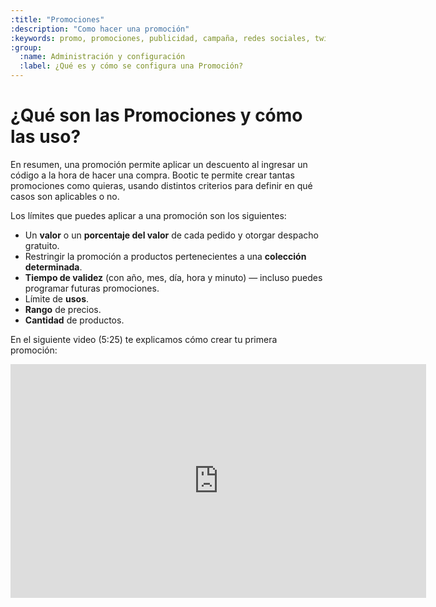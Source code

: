 ```yaml
---
:title: "Promociones"
:description: "Como hacer una promoción"
:keywords: promo, promociones, publicidad, campaña, redes sociales, twitter, facebook, blog, screencast, video, video tutorial
:group:
  :name: Administración y configuración
  :label: ¿Qué es y cómo se configura una Promoción?
---
```


# ¿Qué son las Promociones y cómo las uso?

En resumen, una promoción permite aplicar un descuento al ingresar un código a la hora de hacer una compra. Bootic te permite crear tantas promociones como quieras, usando distintos criterios para definir en qué casos son aplicables o no.

Los límites que puedes aplicar a una promoción son los siguientes:

* Un **valor** o un **porcentaje del valor** de cada pedido y otorgar despacho gratuito.
* Restringir la promoción a productos pertenecientes a una **colección determinada**.
* **Tiempo de validez** (con año, mes, día, hora y minuto) — incluso puedes programar futuras promociones.
* Límite de **usos**.
* **Rango** de precios.
* **Cantidad** de productos.

En el siguiente video (5:25) te explicamos cómo crear tu primera promoción:

<iframe width="665" height="374" src="http://www.youtube.com/embed/1a9w1bM3-4g" frameborder="0" allowfullscreen></iframe>
